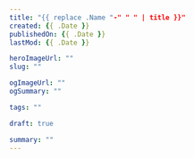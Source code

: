 ```yaml
---
title: "{{ replace .Name "-" " " | title }}"
created: {{ .Date }}
publishedOn: {{ .Date }}
lastMod: {{ .Date }}

heroImageUrl: ""
slug: ""

ogImageUrl: ""
ogSummary: ""

tags: ""

draft: true

summary: ""
---
```

